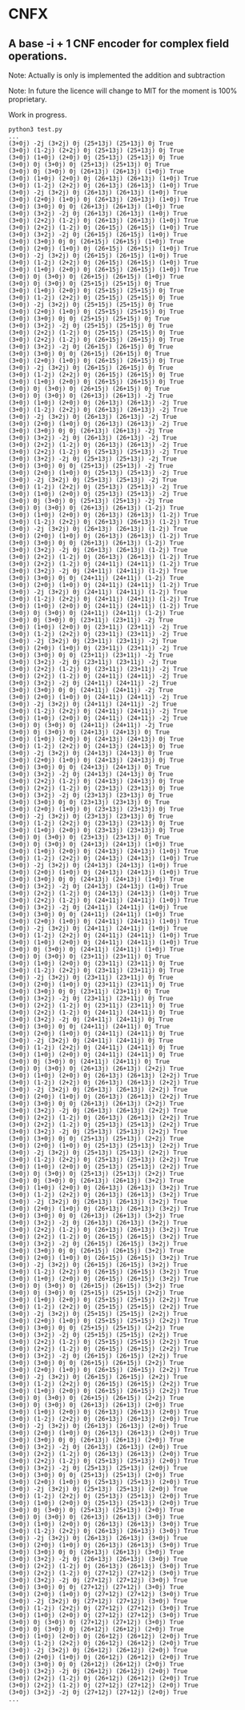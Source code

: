 # CNFX

## A base -i + 1 CNF encoder for complex field operations.

Note: Actually is only is implemented the addition and subtraction

Note: In future the licence will change to MIT for the moment is 100% proprietary.

Work in progress.

    
    python3 test.py
    ...
    (3+0j) -2j (3+2j) 0j (25+13j) (25+13j) 0j True
    (3+0j) (1-2j) (2+2j) 0j (25+13j) (25+13j) 0j True
    (3+0j) (1+0j) (2+0j) 0j (25+13j) (25+13j) 0j True
    (3+0j) 0j (3+0j) 0j (25+13j) (25+13j) 0j True
    (3+0j) 0j (3+0j) 0j (26+13j) (26+13j) (1+0j) True
    (3+0j) (1+0j) (2+0j) 0j (26+13j) (26+13j) (1+0j) True
    (3+0j) (1-2j) (2+2j) 0j (26+13j) (26+13j) (1+0j) True
    (3+0j) -2j (3+2j) 0j (26+13j) (26+13j) (1+0j) True
    (3+0j) (2+0j) (1+0j) 0j (26+13j) (26+13j) (1+0j) True
    (3+0j) (3+0j) 0j 0j (26+13j) (26+13j) (1+0j) True
    (3+0j) (3+2j) -2j 0j (26+13j) (26+13j) (1+0j) True
    (3+0j) (2+2j) (1-2j) 0j (26+13j) (26+13j) (1+0j) True
    (3+0j) (2+2j) (1-2j) 0j (26+15j) (26+15j) (1+0j) True
    (3+0j) (3+2j) -2j 0j (26+15j) (26+15j) (1+0j) True
    (3+0j) (3+0j) 0j 0j (26+15j) (26+15j) (1+0j) True
    (3+0j) (2+0j) (1+0j) 0j (26+15j) (26+15j) (1+0j) True
    (3+0j) -2j (3+2j) 0j (26+15j) (26+15j) (1+0j) True
    (3+0j) (1-2j) (2+2j) 0j (26+15j) (26+15j) (1+0j) True
    (3+0j) (1+0j) (2+0j) 0j (26+15j) (26+15j) (1+0j) True
    (3+0j) 0j (3+0j) 0j (26+15j) (26+15j) (1+0j) True
    (3+0j) 0j (3+0j) 0j (25+15j) (25+15j) 0j True
    (3+0j) (1+0j) (2+0j) 0j (25+15j) (25+15j) 0j True
    (3+0j) (1-2j) (2+2j) 0j (25+15j) (25+15j) 0j True
    (3+0j) -2j (3+2j) 0j (25+15j) (25+15j) 0j True
    (3+0j) (2+0j) (1+0j) 0j (25+15j) (25+15j) 0j True
    (3+0j) (3+0j) 0j 0j (25+15j) (25+15j) 0j True
    (3+0j) (3+2j) -2j 0j (25+15j) (25+15j) 0j True
    (3+0j) (2+2j) (1-2j) 0j (25+15j) (25+15j) 0j True
    (3+0j) (2+2j) (1-2j) 0j (26+15j) (26+15j) 0j True
    (3+0j) (3+2j) -2j 0j (26+15j) (26+15j) 0j True
    (3+0j) (3+0j) 0j 0j (26+15j) (26+15j) 0j True
    (3+0j) (2+0j) (1+0j) 0j (26+15j) (26+15j) 0j True
    (3+0j) -2j (3+2j) 0j (26+15j) (26+15j) 0j True
    (3+0j) (1-2j) (2+2j) 0j (26+15j) (26+15j) 0j True
    (3+0j) (1+0j) (2+0j) 0j (26+15j) (26+15j) 0j True
    (3+0j) 0j (3+0j) 0j (26+15j) (26+15j) 0j True
    (3+0j) 0j (3+0j) 0j (26+13j) (26+13j) -2j True
    (3+0j) (1+0j) (2+0j) 0j (26+13j) (26+13j) -2j True
    (3+0j) (1-2j) (2+2j) 0j (26+13j) (26+13j) -2j True
    (3+0j) -2j (3+2j) 0j (26+13j) (26+13j) -2j True
    (3+0j) (2+0j) (1+0j) 0j (26+13j) (26+13j) -2j True
    (3+0j) (3+0j) 0j 0j (26+13j) (26+13j) -2j True
    (3+0j) (3+2j) -2j 0j (26+13j) (26+13j) -2j True
    (3+0j) (2+2j) (1-2j) 0j (26+13j) (26+13j) -2j True
    (3+0j) (2+2j) (1-2j) 0j (25+13j) (25+13j) -2j True
    (3+0j) (3+2j) -2j 0j (25+13j) (25+13j) -2j True
    (3+0j) (3+0j) 0j 0j (25+13j) (25+13j) -2j True
    (3+0j) (2+0j) (1+0j) 0j (25+13j) (25+13j) -2j True
    (3+0j) -2j (3+2j) 0j (25+13j) (25+13j) -2j True
    (3+0j) (1-2j) (2+2j) 0j (25+13j) (25+13j) -2j True
    (3+0j) (1+0j) (2+0j) 0j (25+13j) (25+13j) -2j True
    (3+0j) 0j (3+0j) 0j (25+13j) (25+13j) -2j True
    (3+0j) 0j (3+0j) 0j (26+13j) (26+13j) (1-2j) True
    (3+0j) (1+0j) (2+0j) 0j (26+13j) (26+13j) (1-2j) True
    (3+0j) (1-2j) (2+2j) 0j (26+13j) (26+13j) (1-2j) True
    (3+0j) -2j (3+2j) 0j (26+13j) (26+13j) (1-2j) True
    (3+0j) (2+0j) (1+0j) 0j (26+13j) (26+13j) (1-2j) True
    (3+0j) (3+0j) 0j 0j (26+13j) (26+13j) (1-2j) True
    (3+0j) (3+2j) -2j 0j (26+13j) (26+13j) (1-2j) True
    (3+0j) (2+2j) (1-2j) 0j (26+13j) (26+13j) (1-2j) True
    (3+0j) (2+2j) (1-2j) 0j (24+11j) (24+11j) (1-2j) True
    (3+0j) (3+2j) -2j 0j (24+11j) (24+11j) (1-2j) True
    (3+0j) (3+0j) 0j 0j (24+11j) (24+11j) (1-2j) True
    (3+0j) (2+0j) (1+0j) 0j (24+11j) (24+11j) (1-2j) True
    (3+0j) -2j (3+2j) 0j (24+11j) (24+11j) (1-2j) True
    (3+0j) (1-2j) (2+2j) 0j (24+11j) (24+11j) (1-2j) True
    (3+0j) (1+0j) (2+0j) 0j (24+11j) (24+11j) (1-2j) True
    (3+0j) 0j (3+0j) 0j (24+11j) (24+11j) (1-2j) True
    (3+0j) 0j (3+0j) 0j (23+11j) (23+11j) -2j True
    (3+0j) (1+0j) (2+0j) 0j (23+11j) (23+11j) -2j True
    (3+0j) (1-2j) (2+2j) 0j (23+11j) (23+11j) -2j True
    (3+0j) -2j (3+2j) 0j (23+11j) (23+11j) -2j True
    (3+0j) (2+0j) (1+0j) 0j (23+11j) (23+11j) -2j True
    (3+0j) (3+0j) 0j 0j (23+11j) (23+11j) -2j True
    (3+0j) (3+2j) -2j 0j (23+11j) (23+11j) -2j True
    (3+0j) (2+2j) (1-2j) 0j (23+11j) (23+11j) -2j True
    (3+0j) (2+2j) (1-2j) 0j (24+11j) (24+11j) -2j True
    (3+0j) (3+2j) -2j 0j (24+11j) (24+11j) -2j True
    (3+0j) (3+0j) 0j 0j (24+11j) (24+11j) -2j True
    (3+0j) (2+0j) (1+0j) 0j (24+11j) (24+11j) -2j True
    (3+0j) -2j (3+2j) 0j (24+11j) (24+11j) -2j True
    (3+0j) (1-2j) (2+2j) 0j (24+11j) (24+11j) -2j True
    (3+0j) (1+0j) (2+0j) 0j (24+11j) (24+11j) -2j True
    (3+0j) 0j (3+0j) 0j (24+11j) (24+11j) -2j True
    (3+0j) 0j (3+0j) 0j (24+13j) (24+13j) 0j True
    (3+0j) (1+0j) (2+0j) 0j (24+13j) (24+13j) 0j True
    (3+0j) (1-2j) (2+2j) 0j (24+13j) (24+13j) 0j True
    (3+0j) -2j (3+2j) 0j (24+13j) (24+13j) 0j True
    (3+0j) (2+0j) (1+0j) 0j (24+13j) (24+13j) 0j True
    (3+0j) (3+0j) 0j 0j (24+13j) (24+13j) 0j True
    (3+0j) (3+2j) -2j 0j (24+13j) (24+13j) 0j True
    (3+0j) (2+2j) (1-2j) 0j (24+13j) (24+13j) 0j True
    (3+0j) (2+2j) (1-2j) 0j (23+13j) (23+13j) 0j True
    (3+0j) (3+2j) -2j 0j (23+13j) (23+13j) 0j True
    (3+0j) (3+0j) 0j 0j (23+13j) (23+13j) 0j True
    (3+0j) (2+0j) (1+0j) 0j (23+13j) (23+13j) 0j True
    (3+0j) -2j (3+2j) 0j (23+13j) (23+13j) 0j True
    (3+0j) (1-2j) (2+2j) 0j (23+13j) (23+13j) 0j True
    (3+0j) (1+0j) (2+0j) 0j (23+13j) (23+13j) 0j True
    (3+0j) 0j (3+0j) 0j (23+13j) (23+13j) 0j True
    (3+0j) 0j (3+0j) 0j (24+13j) (24+13j) (1+0j) True
    (3+0j) (1+0j) (2+0j) 0j (24+13j) (24+13j) (1+0j) True
    (3+0j) (1-2j) (2+2j) 0j (24+13j) (24+13j) (1+0j) True
    (3+0j) -2j (3+2j) 0j (24+13j) (24+13j) (1+0j) True
    (3+0j) (2+0j) (1+0j) 0j (24+13j) (24+13j) (1+0j) True
    (3+0j) (3+0j) 0j 0j (24+13j) (24+13j) (1+0j) True
    (3+0j) (3+2j) -2j 0j (24+13j) (24+13j) (1+0j) True
    (3+0j) (2+2j) (1-2j) 0j (24+13j) (24+13j) (1+0j) True
    (3+0j) (2+2j) (1-2j) 0j (24+11j) (24+11j) (1+0j) True
    (3+0j) (3+2j) -2j 0j (24+11j) (24+11j) (1+0j) True
    (3+0j) (3+0j) 0j 0j (24+11j) (24+11j) (1+0j) True
    (3+0j) (2+0j) (1+0j) 0j (24+11j) (24+11j) (1+0j) True
    (3+0j) -2j (3+2j) 0j (24+11j) (24+11j) (1+0j) True
    (3+0j) (1-2j) (2+2j) 0j (24+11j) (24+11j) (1+0j) True
    (3+0j) (1+0j) (2+0j) 0j (24+11j) (24+11j) (1+0j) True
    (3+0j) 0j (3+0j) 0j (24+11j) (24+11j) (1+0j) True
    (3+0j) 0j (3+0j) 0j (23+11j) (23+11j) 0j True
    (3+0j) (1+0j) (2+0j) 0j (23+11j) (23+11j) 0j True
    (3+0j) (1-2j) (2+2j) 0j (23+11j) (23+11j) 0j True
    (3+0j) -2j (3+2j) 0j (23+11j) (23+11j) 0j True
    (3+0j) (2+0j) (1+0j) 0j (23+11j) (23+11j) 0j True
    (3+0j) (3+0j) 0j 0j (23+11j) (23+11j) 0j True
    (3+0j) (3+2j) -2j 0j (23+11j) (23+11j) 0j True
    (3+0j) (2+2j) (1-2j) 0j (23+11j) (23+11j) 0j True
    (3+0j) (2+2j) (1-2j) 0j (24+11j) (24+11j) 0j True
    (3+0j) (3+2j) -2j 0j (24+11j) (24+11j) 0j True
    (3+0j) (3+0j) 0j 0j (24+11j) (24+11j) 0j True
    (3+0j) (2+0j) (1+0j) 0j (24+11j) (24+11j) 0j True
    (3+0j) -2j (3+2j) 0j (24+11j) (24+11j) 0j True
    (3+0j) (1-2j) (2+2j) 0j (24+11j) (24+11j) 0j True
    (3+0j) (1+0j) (2+0j) 0j (24+11j) (24+11j) 0j True
    (3+0j) 0j (3+0j) 0j (24+11j) (24+11j) 0j True
    (3+0j) 0j (3+0j) 0j (26+13j) (26+13j) (2+2j) True
    (3+0j) (1+0j) (2+0j) 0j (26+13j) (26+13j) (2+2j) True
    (3+0j) (1-2j) (2+2j) 0j (26+13j) (26+13j) (2+2j) True
    (3+0j) -2j (3+2j) 0j (26+13j) (26+13j) (2+2j) True
    (3+0j) (2+0j) (1+0j) 0j (26+13j) (26+13j) (2+2j) True
    (3+0j) (3+0j) 0j 0j (26+13j) (26+13j) (2+2j) True
    (3+0j) (3+2j) -2j 0j (26+13j) (26+13j) (2+2j) True
    (3+0j) (2+2j) (1-2j) 0j (26+13j) (26+13j) (2+2j) True
    (3+0j) (2+2j) (1-2j) 0j (25+13j) (25+13j) (2+2j) True
    (3+0j) (3+2j) -2j 0j (25+13j) (25+13j) (2+2j) True
    (3+0j) (3+0j) 0j 0j (25+13j) (25+13j) (2+2j) True
    (3+0j) (2+0j) (1+0j) 0j (25+13j) (25+13j) (2+2j) True
    (3+0j) -2j (3+2j) 0j (25+13j) (25+13j) (2+2j) True
    (3+0j) (1-2j) (2+2j) 0j (25+13j) (25+13j) (2+2j) True
    (3+0j) (1+0j) (2+0j) 0j (25+13j) (25+13j) (2+2j) True
    (3+0j) 0j (3+0j) 0j (25+13j) (25+13j) (2+2j) True
    (3+0j) 0j (3+0j) 0j (26+13j) (26+13j) (3+2j) True
    (3+0j) (1+0j) (2+0j) 0j (26+13j) (26+13j) (3+2j) True
    (3+0j) (1-2j) (2+2j) 0j (26+13j) (26+13j) (3+2j) True
    (3+0j) -2j (3+2j) 0j (26+13j) (26+13j) (3+2j) True
    (3+0j) (2+0j) (1+0j) 0j (26+13j) (26+13j) (3+2j) True
    (3+0j) (3+0j) 0j 0j (26+13j) (26+13j) (3+2j) True
    (3+0j) (3+2j) -2j 0j (26+13j) (26+13j) (3+2j) True
    (3+0j) (2+2j) (1-2j) 0j (26+13j) (26+13j) (3+2j) True
    (3+0j) (2+2j) (1-2j) 0j (26+15j) (26+15j) (3+2j) True
    (3+0j) (3+2j) -2j 0j (26+15j) (26+15j) (3+2j) True
    (3+0j) (3+0j) 0j 0j (26+15j) (26+15j) (3+2j) True
    (3+0j) (2+0j) (1+0j) 0j (26+15j) (26+15j) (3+2j) True
    (3+0j) -2j (3+2j) 0j (26+15j) (26+15j) (3+2j) True
    (3+0j) (1-2j) (2+2j) 0j (26+15j) (26+15j) (3+2j) True
    (3+0j) (1+0j) (2+0j) 0j (26+15j) (26+15j) (3+2j) True
    (3+0j) 0j (3+0j) 0j (26+15j) (26+15j) (3+2j) True
    (3+0j) 0j (3+0j) 0j (25+15j) (25+15j) (2+2j) True
    (3+0j) (1+0j) (2+0j) 0j (25+15j) (25+15j) (2+2j) True
    (3+0j) (1-2j) (2+2j) 0j (25+15j) (25+15j) (2+2j) True
    (3+0j) -2j (3+2j) 0j (25+15j) (25+15j) (2+2j) True
    (3+0j) (2+0j) (1+0j) 0j (25+15j) (25+15j) (2+2j) True
    (3+0j) (3+0j) 0j 0j (25+15j) (25+15j) (2+2j) True
    (3+0j) (3+2j) -2j 0j (25+15j) (25+15j) (2+2j) True
    (3+0j) (2+2j) (1-2j) 0j (25+15j) (25+15j) (2+2j) True
    (3+0j) (2+2j) (1-2j) 0j (26+15j) (26+15j) (2+2j) True
    (3+0j) (3+2j) -2j 0j (26+15j) (26+15j) (2+2j) True
    (3+0j) (3+0j) 0j 0j (26+15j) (26+15j) (2+2j) True
    (3+0j) (2+0j) (1+0j) 0j (26+15j) (26+15j) (2+2j) True
    (3+0j) -2j (3+2j) 0j (26+15j) (26+15j) (2+2j) True
    (3+0j) (1-2j) (2+2j) 0j (26+15j) (26+15j) (2+2j) True
    (3+0j) (1+0j) (2+0j) 0j (26+15j) (26+15j) (2+2j) True
    (3+0j) 0j (3+0j) 0j (26+15j) (26+15j) (2+2j) True
    (3+0j) 0j (3+0j) 0j (26+13j) (26+13j) (2+0j) True
    (3+0j) (1+0j) (2+0j) 0j (26+13j) (26+13j) (2+0j) True
    (3+0j) (1-2j) (2+2j) 0j (26+13j) (26+13j) (2+0j) True
    (3+0j) -2j (3+2j) 0j (26+13j) (26+13j) (2+0j) True
    (3+0j) (2+0j) (1+0j) 0j (26+13j) (26+13j) (2+0j) True
    (3+0j) (3+0j) 0j 0j (26+13j) (26+13j) (2+0j) True
    (3+0j) (3+2j) -2j 0j (26+13j) (26+13j) (2+0j) True
    (3+0j) (2+2j) (1-2j) 0j (26+13j) (26+13j) (2+0j) True
    (3+0j) (2+2j) (1-2j) 0j (25+13j) (25+13j) (2+0j) True
    (3+0j) (3+2j) -2j 0j (25+13j) (25+13j) (2+0j) True
    (3+0j) (3+0j) 0j 0j (25+13j) (25+13j) (2+0j) True
    (3+0j) (2+0j) (1+0j) 0j (25+13j) (25+13j) (2+0j) True
    (3+0j) -2j (3+2j) 0j (25+13j) (25+13j) (2+0j) True
    (3+0j) (1-2j) (2+2j) 0j (25+13j) (25+13j) (2+0j) True
    (3+0j) (1+0j) (2+0j) 0j (25+13j) (25+13j) (2+0j) True
    (3+0j) 0j (3+0j) 0j (25+13j) (25+13j) (2+0j) True
    (3+0j) 0j (3+0j) 0j (26+13j) (26+13j) (3+0j) True
    (3+0j) (1+0j) (2+0j) 0j (26+13j) (26+13j) (3+0j) True
    (3+0j) (1-2j) (2+2j) 0j (26+13j) (26+13j) (3+0j) True
    (3+0j) -2j (3+2j) 0j (26+13j) (26+13j) (3+0j) True
    (3+0j) (2+0j) (1+0j) 0j (26+13j) (26+13j) (3+0j) True
    (3+0j) (3+0j) 0j 0j (26+13j) (26+13j) (3+0j) True
    (3+0j) (3+2j) -2j 0j (26+13j) (26+13j) (3+0j) True
    (3+0j) (2+2j) (1-2j) 0j (26+13j) (26+13j) (3+0j) True
    (3+0j) (2+2j) (1-2j) 0j (27+12j) (27+12j) (3+0j) True
    (3+0j) (3+2j) -2j 0j (27+12j) (27+12j) (3+0j) True
    (3+0j) (3+0j) 0j 0j (27+12j) (27+12j) (3+0j) True
    (3+0j) (2+0j) (1+0j) 0j (27+12j) (27+12j) (3+0j) True
    (3+0j) -2j (3+2j) 0j (27+12j) (27+12j) (3+0j) True
    (3+0j) (1-2j) (2+2j) 0j (27+12j) (27+12j) (3+0j) True
    (3+0j) (1+0j) (2+0j) 0j (27+12j) (27+12j) (3+0j) True
    (3+0j) 0j (3+0j) 0j (27+12j) (27+12j) (3+0j) True
    (3+0j) 0j (3+0j) 0j (26+12j) (26+12j) (2+0j) True
    (3+0j) (1+0j) (2+0j) 0j (26+12j) (26+12j) (2+0j) True
    (3+0j) (1-2j) (2+2j) 0j (26+12j) (26+12j) (2+0j) True
    (3+0j) -2j (3+2j) 0j (26+12j) (26+12j) (2+0j) True
    (3+0j) (2+0j) (1+0j) 0j (26+12j) (26+12j) (2+0j) True
    (3+0j) (3+0j) 0j 0j (26+12j) (26+12j) (2+0j) True
    (3+0j) (3+2j) -2j 0j (26+12j) (26+12j) (2+0j) True
    (3+0j) (2+2j) (1-2j) 0j (26+12j) (26+12j) (2+0j) True
    (3+0j) (2+2j) (1-2j) 0j (27+12j) (27+12j) (2+0j) True
    (3+0j) (3+2j) -2j 0j (27+12j) (27+12j) (2+0j) True
    ...
